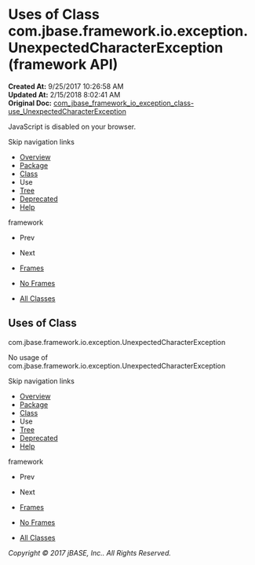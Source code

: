 # Uses of Class com.jbase.framework.io.exception.UnexpectedCharacterException (framework   API)

**Created At:** 9/25/2017 10:26:58 AM  
**Updated At:** 2/15/2018 8:02:41 AM  
**Original Doc:** [com_jbase_framework_io_exception_class-use_UnexpectedCharacterException](https://docs.jbase.com/39225-class-use/com_jbase_framework_io_exception_class-use_UnexpectedCharacterException)  

<!--<br>    try {<br>        if (location.href.indexOf('is-external=true') == -1) {<br>            parent.document.title="Uses of Class com.jbase.framework.io.exception.UnexpectedCharacterException (framework   API)";<br>        }<br>    }<br>    catch(err) {<br>    }<br>//-->
JavaScript is disabled on your browser.

Skip navigation links

- [Overview](../../../../../../overview-summary.html)
- [Package](./../../com.jbase.framework.io.exception-%28framework---api%29)
- [Class](./../../unexpectedcharacterexception-%28framework---api%29 "class in com.jbase.framework.io.exception")
- Use
- [Tree](./../../com.jbase.framework.io.exception-class-hierarchy-%28framework---api%29)
- [Deprecated](../../../../../../deprecated-list.html)
- [Help](../../../../../../help-doc.html)


framework <br>

- Prev
- Next


- [Frames](./.)
- [No Frames](./.)


- [All Classes](../../../../../../allclasses-noframe.html)


<!--<br>  allClassesLink = document.getElementById("allclasses\_navbar\_top");<br>  if(window==top) {<br>    allClassesLink.style.display = "block";<br>  }<br>  else {<br>    allClassesLink.style.display = "none";<br>  }<br>  //-->

## Uses of Class
com.jbase.framework.io.exception.UnexpectedCharacterException

No usage of com.jbase.framework.io.exception.UnexpectedCharacterException

Skip navigation links

- [Overview](../../../../../../overview-summary.html)
- [Package](./../../com.jbase.framework.io.exception-%28framework---api%29)
- [Class](./../../unexpectedcharacterexception-%28framework---api%29 "class in com.jbase.framework.io.exception")
- Use
- [Tree](./../../com.jbase.framework.io.exception-class-hierarchy-%28framework---api%29)
- [Deprecated](../../../../../../deprecated-list.html)
- [Help](../../../../../../help-doc.html)


framework <br>

- Prev
- Next


- [Frames](./.)
- [No Frames](./.)


- [All Classes](../../../../../../allclasses-noframe.html)


<!--<br>  allClassesLink = document.getElementById("allclasses\_navbar\_bottom");<br>  if(window==top) {<br>    allClassesLink.style.display = "block";<br>  }<br>  else {<br>    allClassesLink.style.display = "none";<br>  }<br>  //-->

*Copyright © 2017 jBASE, Inc.. All Rights Reserved.*
